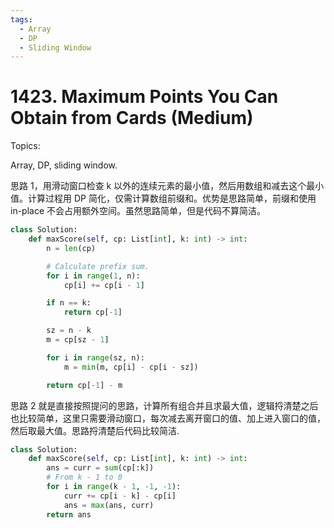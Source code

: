 ```yaml
---
tags:
  - Array
  - DP
  - Sliding Window
---
```


# 1423. Maximum Points You Can Obtain from Cards (Medium)

Topics:

Array, DP, sliding window.

思路 1，用滑动窗口检查 k 以外的连续元素的最小值，然后用数组和减去这个最小值。计算过程用 DP 简化，仅需计算数组前缀和。优势是思路简单，前缀和使用 in-place 不会占用额外空间。虽然思路简单，但是代码不算简洁。

```python
class Solution:
    def maxScore(self, cp: List[int], k: int) -> int:
        n = len(cp)

        # Calculate prefix sum.
        for i in range(1, n):
            cp[i] += cp[i - 1]

        if n == k:
            return cp[-1]

        sz = n - k
        m = cp[sz - 1]

        for i in range(sz, n):
            m = min(m, cp[i] - cp[i - sz])

        return cp[-1] - m
```

思路 2 就是直接按照提问的思路，计算所有组合并且求最大值，逻辑捋清楚之后也比较简单，这里只需要滑动窗口，每次减去离开窗口的值、加上进入窗口的值，然后取最大值。思路捋清楚后代码比较简洁.

```python
class Solution:
    def maxScore(self, cp: List[int], k: int) -> int:
        ans = curr = sum(cp[:k])
        # From k - 1 to 0
        for i in range(k - 1, -1, -1):
            curr += cp[i - k] - cp[i]
            ans = max(ans, curr)
        return ans
```
